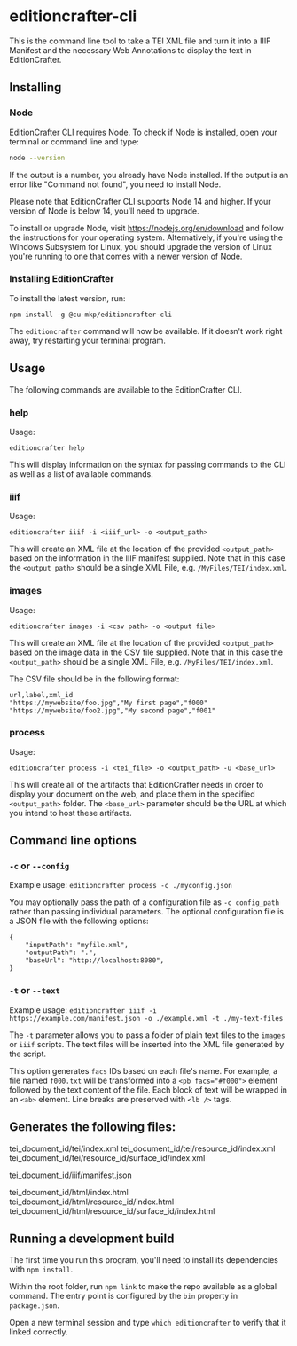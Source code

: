 # editioncrafter-cli

This is the command line tool to take a TEI XML file and turn it into a IIIF Manifest and the necessary Web Annotations to display the text in EditionCrafter.

## Installing

### Node

EditionCrafter CLI requires Node. To check if Node is installed, open your terminal or command line and type:

```bash
node --version
```

If the output is a number, you already have Node installed. If the output is an error like "Command not found", you need to install Node.

Please note that EditionCrafter CLI supports Node 14 and higher. If your version of Node is below 14, you'll need to upgrade.

To install or upgrade Node, visit https://nodejs.org/en/download and follow the instructions for your operating system. Alternatively, if you're using the Windows Subsystem for Linux, you should upgrade the version of Linux you're running to one that comes with a newer version of Node.

### Installing EditionCrafter

To install the latest version, run:

`npm install -g @cu-mkp/editioncrafter-cli`

The `editioncrafter` command will now be available. If it doesn't work right away, try restarting your terminal program.

## Usage

The following commands are available to the EditionCrafter CLI.

### help

Usage:
```
editioncrafter help
```
This will display information on the syntax for passing commands to the CLI as well as a list of available commands.

### iiif

Usage:
```
editioncrafter iiif -i <iiif_url> -o <output_path>
```
This will create an XML file at the location of the provided `<output_path>` based on the information in the IIIF manifest supplied. Note that in this case the `<output_path>` should be a single XML File, e.g. `/MyFiles/TEI/index.xml`.

### images

Usage:
```
editioncrafter images -i <csv path> -o <output file>
```
This will create an XML file at the location of the provided `<output_path>` based on the image data in the CSV file supplied. Note that in this case the `<output_path>` should be a single XML File, e.g. `/MyFiles/TEI/index.xml`.

The CSV file should be in the following format:

```csv
url,label,xml_id
"https://mywebsite/foo.jpg","My first page","f000"
"https://mywebsite/foo2.jpg","My second page","f001"
```

### process

Usage:
```
editioncrafter process -i <tei_file> -o <output_path> -u <base_url>
```
This will create all of the artifacts that EditionCrafter needs in order to display your document on the web, and place them in the specified `<output_path>` folder. The `<base_url>` parameter should be the URL at which you intend to host these artifacts.

## Command line options

### `-c` or `--config`

Example usage: `editioncrafter process -c ./myconfig.json`

You may optionally pass the path of a configuration file as `-c config_path` rather than passing individual parameters. The optional configuration file is a JSON file with the following options:

```
{
    "inputPath": "myfile.xml",
    "outputPath": ".",
    "baseUrl": "http://localhost:8080",
}
```

### `-t` or `--text`

Example usage: `editioncrafter iiif -i https://example.com/manifest.json -o ./example.xml -t ./my-text-files`

The `-t` parameter allows you to pass a folder of plain text files to the `images` or `iiif` scripts. The text files will be inserted into the XML file generated by the script.

This option generates `facs` IDs based on each file's name. For example, a file named `f000.txt` will be transformed into a `<pb facs="#f000">` element followed by the text content of the file. Each block of text will be wrapped in an `<ab>` element. Line breaks are preserved with `<lb />` tags.

## Generates the following files:

tei_document_id/tei/index.xml
tei_document_id/tei/resource_id/index.xml
tei_document_id/tei/resource_id/surface_id/index.xml

tei_document_id/iiif/manifest.json

tei_document_id/html/index.html
tei_document_id/html/resource_id/index.html
tei_document_id/html/resource_id/surface_id/index.html

## Running a development build

The first time you run this program, you'll need to install its dependencies with `npm install`.

Within the root folder, run `npm link` to make the repo available as a global command. The entry point is configured by the `bin` property in `package.json`.

Open a new terminal session and type `which editioncrafter` to verify that it linked correctly.
